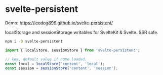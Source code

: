 # svelte-persistent

Demo: https://leodog896.github.io/svelte-persistent/

localStorage and sessionStorage writables for SvelteKit & Svelte. SSR safe.

```bash
npm i -D svelte-persistent
```

```ts
import { localStore, sessionStore } from 'svelte-persistent';

// key, default value if none loaded.
const local = localStore('content', 'local');
const session = sessionStore('content', 'session');
```
